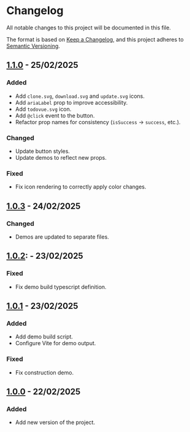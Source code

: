 # Changelog

All notable changes to this project will be documented in this file.

The format is based on [Keep a Changelog](https://keepachangelog.com/en/1.1.0/),
and this project adheres to [Semantic Versioning](https://semver.org/spec/v2.0.0.html).

## [1.1.0] - 25/02/2025

### Added
- Add `clone.svg`, `download.svg` and `update.svg` icons.
- Add `ariaLabel` prop to improve accessibility.
- Add `todovue.svg` icon.
- Add `@click` event to the button.
- Refactor prop names for consistency (`isSuccess` → `success`, etc.).

### Changed
- Update button styles.
- Update demos to reflect new props.

### Fixed
- Fix icon rendering to correctly apply color changes.

## [1.0.3] - 24/02/2025

### Changed
- Demos are updated to separate files.

## [1.0.2]: - 23/02/2025

### Fixed
- Fix demo build typescript definition.

## [1.0.1] - 23/02/2025

### Added
- Add demo build script.
- Configure Vite for demo output.

### Fixed
- Fix construction demo.

## [1.0.0] - 22/02/2025

### Added
- Add new version of the project.

[1.1.0]: https://github.com/TODOvue/todovue-button/pull/9/files
[1.0.3]: https://github.com/TODOvue/todovue-button/pull/6/files
[1.0.2]: https://github.com/TODOvue/todovue-button/pull/5/files
[1.0.1]: https://github.com/TODOvue/todovue-button/pull/4/files
[1.0.0]: https://github.com/TODOvue/todovue-button/pull/2/files
